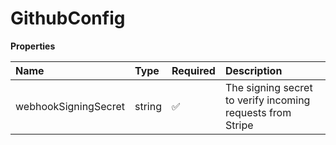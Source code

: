 # GithubConfig

**Properties**

| Name                 | Type   | Required | Description                                                |
| :------------------- | :----- | :------- | :--------------------------------------------------------- |
| webhookSigningSecret | string | ✅       | The signing secret to verify incoming requests from Stripe |
